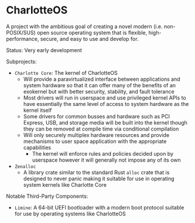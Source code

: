 # CharlotteOS

A project with the ambitious goal of creating a novel modern (i.e. non-POSIX/SUS) open source operating system that is flexible, high-performance, secure, and easy to use and develop for.

Status: Very early development

Subprojects:

- `Charlotte Core`: The kernel of CharlotteOS
  - Will provide a paravirtualized interface between applications and system hardware so that it can offer many of the benefits of an exokernel but with better security, stability, and fault tolerance
  - Most drivers will run in userspace and use privileged kernel APIs to have essentially the same level of access to system hardware as the kernel itself
  - Some drivers for common busses and hardware such as PCI Express, USB, and storage media will be built into the kernel though they can be removed at compile time via conditional compilation
  - Will only securely multiplex hardware resources and provide mechanisms to user space application with the appropriate capabilities
    - The kernel will enforce rules and policies decided upon by userspace however it will generally not impose any of its own
- `Zenalloc`
  - A library crate similar to the standard Rust `alloc` crate that is designed to never panic making it suitable for use in operating system kernels like Charlotte Core

Notable Third-Party Components:

- `Limine`: A 64-bit UEFI bootloader with a modern boot protocol suitable for use by operating systems like CharlotteOS
